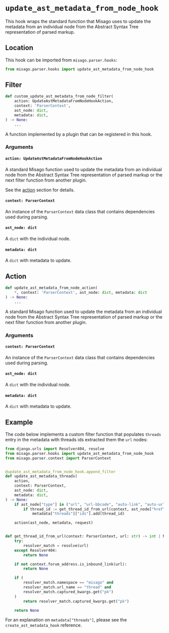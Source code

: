 # `update_ast_metadata_from_node_hook`

This hook wraps the standard function that Misago uses to update the metadata from an individual node from the Abstract Syntax Tree representation of parsed markup.


## Location

This hook can be imported from `misago.parser.hooks`:

```python
from misago.parser.hooks import update_ast_metadata_from_node_hook
```


## Filter

```python
def custom_update_ast_metadata_from_node_filter(
    action: UpdateAstMetadataFromNodeHookAction,
    context: 'ParserContext',
    ast_node: dict,
    metadata: dict,
) -> None:
    ...
```

A function implemented by a plugin that can be registered in this hook.


### Arguments

#### `action: UpdateAstMetadataFromNodeHookAction`

A standard Misago function used to update the metadata from an individual node from the Abstract Syntax Tree representation of parsed markup or the next filter function from another plugin.

See the [action](#action) section for details.


#### `context: ParserContext`

An instance of the `ParserContext` data class that contains dependencies used during parsing.


#### `ast_node: dict`

A `dict` with the individual node.


#### `metadata: dict`

A `dict` with metadata to update.


## Action

```python
def update_ast_metadata_from_node_action(
    *, context: 'ParserContext', ast_node: dict, metadata: dict
) -> None:
    ...
```

A standard Misago function used to update the metadata from an individual node from the Abstract Syntax Tree representation of parsed markup or the next filter function from another plugin.


### Arguments

#### `context: ParserContext`

An instance of the `ParserContext` data class that contains dependencies used during parsing.


#### `ast_node: dict`

A `dict` with the individual node.


#### `metadata: dict`

A `dict` with metadata to update.


## Example

The code below implements a custom filter function that populates `threads` entry in the metadata with threads ids extracted them the `url` nodes:

```python
from django.urls import Resolver404, resolve
from misago.parser.hooks import update_ast_metadata_from_node_hook
from misago.parser.context import ParserContext


@update_ast_metadata_from_node_hook.append_filter
def update_ast_metadata_threads(
    action,
    context: ParserContext,
    ast_node: dict,
    metadata: dict,
) -> None:
    if ast_node["type"] in ("url", "url-bbcode", "auto-link", "auto-url"):
        if thread_id := get_thread_id_from_url(context, ast_node["href"])
            metadata["threads"]["ids"].add(thread_id)

    action(ast_node, metadata, request)


def get_thread_id_from_url(context: ParserContext, url: str) -> int | None:
    try:
        resolver_match = resolve(url)
    except Resolver404:
        return None

    if not context.forum_address.is_inbound_link(url):
        return None

    if (
        resolver_match.namespace == "misago" and
        resolver_match.url_name == "thread" and
        resolver_match.captured_kwargs.get("pk")
    )
        return resolver_match.captured_kwargs.get("pk")

    return None
```

For an explanation on `metadata["threads"]`, please see the `create_ast_metadata_hook` reference.